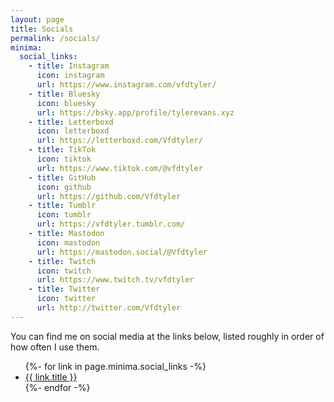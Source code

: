 ```yaml
---
layout: page
title: Socials
permalink: /socials/
minima:
  social_links:
    - title: Instagram
      icon: instagram
      url: https://www.instagram.com/vfdtyler/
    - title: Bluesky
      icon: bluesky
      url: https://bsky.app/profile/tylerevans.xyz
    - title: Letterboxd
      icon: letterboxd
      url: https://letterboxd.com/Vfdtyler/
    - title: TikTok
      icon: tiktok
      url: https://www.tiktok.com/@vfdtyler
    - title: GitHub
      icon: github
      url: https://github.com/Vfdtyler
    - title: Tumblr
      icon: tumblr
      url: https://vfdtyler.tumblr.com/
    - title: Mastodon
      icon: mastodon
      url: https://mastodon.social/@Vfdtyler
    - title: Twitch
      icon: twitch
      url: https://www.twitch.tv/vfdtyler
    - title: Twitter
      icon: twitter
      url: http://twitter.com/Vfdtyler
---
```


You can find me on social media at the links below, listed roughly in order of how often I use them.

<ul class="social-links">
  {%- for link in page.minima.social_links -%}
    <li>
      <a href="{{ link.url }}">
        <i class="fab fa-{{ link.icon }}"></i> {{ link.title }}
      </a>
    </li>
  {%- endfor -%}
</ul>
